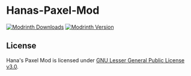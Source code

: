 # Hanas-Paxel-Mod

[![Modrinth Downloads](https://img.shields.io/modrinth/dt/hanas-paxel-mod?logo=modrinth&label=Downloads&labelColor=15151e&color=00af5c&style=flat-square)](https://modrinth.com/modpack/hanas-paxel-mod)
[![Modrinth Version](https://img.shields.io/modrinth/v/hanas-paxel-mod?label=Version&labelColor=15151e&color=007daf&style=flat-square)](https://modrinth.com/modpack/hanas-paxel-mod/version/latest)

## License

Hana's Paxel Mod is licensed under [GNU Lesser General Public License v3.0](/LICENSE).
